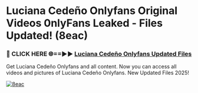 # Luciana Cedeño Onlyfans Original Videos 0nlyFans Leaked - Files Updated! (8eac)

<h3>🔴 CLICK HERE 🌐==►► <a href="https://tinyurl.com/2jnfzry5" rel="nofollow">Luciana Cedeño Onlyfans Updated Files</a></h3>

Get Luciana Cedeño Onlyfans and all content. Now you can access all videos and pictures of Luciana Cedeño Onlyfans. New Updated Files 2025!

[![8eac](https://i.imgur.com/GyGTBgg.gif)](https://tinyurl.com/2jnfzry5)

